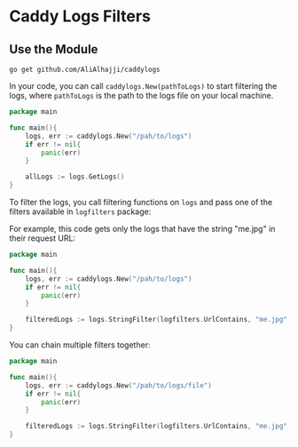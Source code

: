 # Caddy Logs Filters

## Use the Module

```
go get github.com/AliAlhajji/caddylogs
```

In your code, you can call `caddylogs.New(pathToLogs)` to start filtering the logs, where `pathToLogs` is the path to the logs file on your local machine.

```go
package main

func main(){
    logs, err := caddylogs.New("/pah/to/logs")
    if err != nil{
        panic(err)
    }

    allLogs := logs.GetLogs()
}
```

To filter the logs, you call filtering functions on `logs` and pass one of the filters available in `logfilters` package:

For example, this code gets only the logs that have the string "me.jpg" in their request URL:
```go
package main

func main(){
    logs, err := caddylogs.New("/pah/to/logs")
    if err != nil{
        panic(err)
    }

    filteredLogs := logs.StringFilter(logfilters.UrlContains, "me.jpg").GetLogs()
}
```

You can chain multiple filters together:
```go
package main

func main(){
    logs, err := caddylogs.New("/pah/to/logs/file")
    if err != nil{
        panic(err)
    }

    filteredLogs := logs.StringFilter(logfilters.UrlContains, "me.jpg").RefererContains(logfilters.RefererContains, "home.jpg").InfoLogs().GetLogs()
}
```